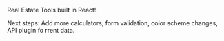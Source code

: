 Real Estate Tools built in React!

Next steps: Add more calculators, form validation, color scheme changes, API plugin fo rrent data.
